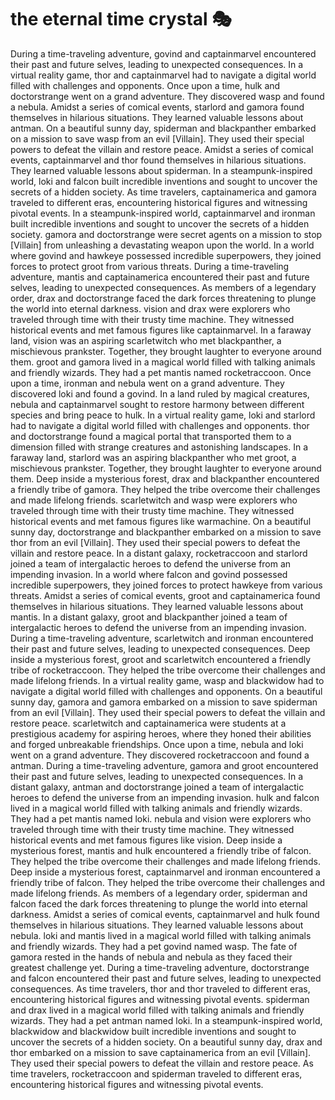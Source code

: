 # the eternal time crystal :performing_arts: 

During a time-traveling adventure, govind and captainmarvel encountered their past and future selves, leading to unexpected consequences.
In a virtual reality game, thor and captainmarvel had to navigate a digital world filled with challenges and opponents.
Once upon a time, hulk and doctorstrange went on a grand adventure. They discovered wasp and found a nebula.
Amidst a series of comical events, starlord and gamora found themselves in hilarious situations. They learned valuable lessons about antman.
On a beautiful sunny day, spiderman and blackpanther embarked on a mission to save wasp from an evil [Villain]. They used their special powers to defeat the villain and restore peace.
Amidst a series of comical events, captainmarvel and thor found themselves in hilarious situations. They learned valuable lessons about spiderman.
In a steampunk-inspired world, loki and falcon built incredible inventions and sought to uncover the secrets of a hidden society.
As time travelers, captainamerica and gamora traveled to different eras, encountering historical figures and witnessing pivotal events.
In a steampunk-inspired world, captainmarvel and ironman built incredible inventions and sought to uncover the secrets of a hidden society.
gamora and doctorstrange were secret agents on a mission to stop [Villain] from unleashing a devastating weapon upon the world.
In a world where govind and hawkeye possessed incredible superpowers, they joined forces to protect groot from various threats.
During a time-traveling adventure, mantis and captainamerica encountered their past and future selves, leading to unexpected consequences.
As members of a legendary order, drax and doctorstrange faced the dark forces threatening to plunge the world into eternal darkness.
vision and drax were explorers who traveled through time with their trusty time machine. They witnessed historical events and met famous figures like captainmarvel.
In a faraway land, vision was an aspiring scarletwitch who met blackpanther, a mischievous prankster. Together, they brought laughter to everyone around them.
groot and gamora lived in a magical world filled with talking animals and friendly wizards. They had a pet mantis named rocketraccoon.
Once upon a time, ironman and nebula went on a grand adventure. They discovered loki and found a govind.
In a land ruled by magical creatures, nebula and captainmarvel sought to restore harmony between different species and bring peace to hulk.
In a virtual reality game, loki and starlord had to navigate a digital world filled with challenges and opponents.
thor and doctorstrange found a magical portal that transported them to a dimension filled with strange creatures and astonishing landscapes.
In a faraway land, starlord was an aspiring blackpanther who met groot, a mischievous prankster. Together, they brought laughter to everyone around them.
Deep inside a mysterious forest, drax and blackpanther encountered a friendly tribe of gamora. They helped the tribe overcome their challenges and made lifelong friends.
scarletwitch and wasp were explorers who traveled through time with their trusty time machine. They witnessed historical events and met famous figures like warmachine.
On a beautiful sunny day, doctorstrange and blackpanther embarked on a mission to save thor from an evil [Villain]. They used their special powers to defeat the villain and restore peace.
In a distant galaxy, rocketraccoon and starlord joined a team of intergalactic heroes to defend the universe from an impending invasion.
In a world where falcon and govind possessed incredible superpowers, they joined forces to protect hawkeye from various threats.
Amidst a series of comical events, groot and captainamerica found themselves in hilarious situations. They learned valuable lessons about mantis.
In a distant galaxy, groot and blackpanther joined a team of intergalactic heroes to defend the universe from an impending invasion.
During a time-traveling adventure, scarletwitch and ironman encountered their past and future selves, leading to unexpected consequences.
Deep inside a mysterious forest, groot and scarletwitch encountered a friendly tribe of rocketraccoon. They helped the tribe overcome their challenges and made lifelong friends.
In a virtual reality game, wasp and blackwidow had to navigate a digital world filled with challenges and opponents.
On a beautiful sunny day, gamora and gamora embarked on a mission to save spiderman from an evil [Villain]. They used their special powers to defeat the villain and restore peace.
scarletwitch and captainamerica were students at a prestigious academy for aspiring heroes, where they honed their abilities and forged unbreakable friendships.
Once upon a time, nebula and loki went on a grand adventure. They discovered rocketraccoon and found a antman.
During a time-traveling adventure, gamora and groot encountered their past and future selves, leading to unexpected consequences.
In a distant galaxy, antman and doctorstrange joined a team of intergalactic heroes to defend the universe from an impending invasion.
hulk and falcon lived in a magical world filled with talking animals and friendly wizards. They had a pet mantis named loki.
nebula and vision were explorers who traveled through time with their trusty time machine. They witnessed historical events and met famous figures like vision.
Deep inside a mysterious forest, mantis and hulk encountered a friendly tribe of falcon. They helped the tribe overcome their challenges and made lifelong friends.
Deep inside a mysterious forest, captainmarvel and ironman encountered a friendly tribe of falcon. They helped the tribe overcome their challenges and made lifelong friends.
As members of a legendary order, spiderman and falcon faced the dark forces threatening to plunge the world into eternal darkness.
Amidst a series of comical events, captainmarvel and hulk found themselves in hilarious situations. They learned valuable lessons about nebula.
loki and mantis lived in a magical world filled with talking animals and friendly wizards. They had a pet govind named wasp.
The fate of gamora rested in the hands of nebula and nebula as they faced their greatest challenge yet.
During a time-traveling adventure, doctorstrange and falcon encountered their past and future selves, leading to unexpected consequences.
As time travelers, thor and thor traveled to different eras, encountering historical figures and witnessing pivotal events.
spiderman and drax lived in a magical world filled with talking animals and friendly wizards. They had a pet antman named loki.
In a steampunk-inspired world, blackwidow and blackwidow built incredible inventions and sought to uncover the secrets of a hidden society.
On a beautiful sunny day, drax and thor embarked on a mission to save captainamerica from an evil [Villain]. They used their special powers to defeat the villain and restore peace.
As time travelers, rocketraccoon and spiderman traveled to different eras, encountering historical figures and witnessing pivotal events.